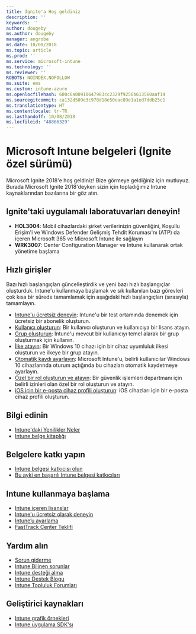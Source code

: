 ```yaml
---
title: Ignite'a Hoş geldiniz
description: ''
keywords: ''
author: dougeby
ms.author: dougeby
manager: angrobe
ms.date: 10/08/2018
ms.topic: article
ms.prod: ''
ms.service: microsoft-intune
ms.technology: ''
ms.reviewer: ''
ROBOTS: NOINDEX,NOFOLLOW
ms.suite: ems
ms.custom: intune-azure
ms.openlocfilehash: 600c6a00910647983cc2329f9256b613560aaf14
ms.sourcegitcommit: ca132d509e3c978d18e50eac89e1a1ed7ddb25c1
ms.translationtype: HT
ms.contentlocale: tr-TR
ms.lasthandoff: 10/08/2018
ms.locfileid: "48866329"
---
```

# <a name="microsoft-intune-documentation-40ignite-special-edition41"></a>Microsoft Intune belgeleri &#40;Ignite özel sürümü&#41;
Microsoft Ignite 2018'e hoş geldiniz! Bize görmeye geldiğiniz için mutluyuz. Burada Microsoft Ignite 2018'deyken sizin için topladığımız Intune kaynaklarından bazılarına bir göz atın.

## <a name="try-our-hands-on-labs-at-ignite"></a>Ignite'taki uygulamalı laboratuvarları deneyin!
- **HOL3004**: Mobil cihazlardaki şirket verilerinizin güvenliğini, Koşullu Erişim'i ve Windows Defender Gelişmiş Tehdit Koruması'nı (ATP) da içeren Microsoft 365 ve Microsoft Intune ile sağlayın
- **WRK3007**: Center Configuration Manager ve Intune kullanarak ortak yönetime başlama

## <a name="quickstarts"></a>Hızlı girişler
Bazı hızlı başlangıçları güncelleştirdik ve yeni bazı hızlı başlangıçlar oluşturduk. Intune'u kullanmaya başlamak ve sık kullanılan bazı görevleri çok kısa bir sürede tamamlamak için aşağıdaki hızlı başlangıçları (sırasıyla) tamamlayın.

- [Intune'u ücretsiz deneyin](free-trial-sign-up.md): Intune'u bir test ortamında denemek için ücretsiz bir abonelik oluşturun.    
- [Kullanıcı oluşturun](quickstart-create-user.md): Bir kullanıcı oluşturun ve kullanıcıya bir lisans atayın.
- [Grup oluşturun](quickstart-create-group.md): Intune'u mevcut bir kullanıcıyı temel alarak bir grup oluşturmak için kullanın.
- [İlke atayın](get-started-policies.md): Bir Windows 10 cihazı için bir cihaz uyumluluk ilkesi oluşturun ve ilkeye bir grup atayın.
- [Otomatik kaydı ayarlayın](quickstart-setup-auto-enrollment.md): Microsoft Intune'u, belirli kullanıcılar Windows 10 cihazlarında oturum açtığında bu cihazları otomatik kaydetmeye ayarlayın.
- [Özel bir rol oluşturun ve atayın](quickstart-create-custom-role.md): Bir güvenlik işlemleri departmanı için belirli izinleri olan özel bir rol oluşturun ve atayın. 
- [iOS için bir e-posta cihaz profili oluşturun](quickstart-email-profile.md): iOS cihazları için bir e-posta cihaz profili oluşturun.

## <a name="learn"></a>Bilgi edinin
- [Intune'daki Yenilikler Neler](whats-new.md)
- [Intune belge kitaplığı](https://docs.microsoft.com/intune/)

## <a name="contribute-to-docs"></a>Belgelere katkı yapın
- [Intune belgesi katkıcısı olun](https://github.com/MicrosoftDocs/IntuneDocs/blob/master/README.md)  
- [Bu ayki en başarılı Intune belgesi katkıcıları](https://github.com/MicrosoftDocs/IntuneDocs/graphs/contributors?from=2018-09-01&to=2018-11-30&type=c)  

## <a name="start-using-intune"></a>Intune kullanmaya başlama
- [Intune içeren lisanslar](licenses.md)
- [Intune'u ücretsiz olarak deneyin](free-trial-sign-up.md)
- [Intune’u ayarlama](setup-steps.md)
- [FastTrack Center Teklifi](https://docs.microsoft.com/enterprise-mobility-security/Solutions/enterprise-mobility-fasttrack-program)

## <a name="get-help"></a>Yardım alın
- [Sorun giderme](help-desk-operators.md)
- [Intune Bilinen sorunlar](known-issues.md)
- [Intune desteği alma](get-support.md)
- [Intune Destek Blogu](https://blogs.technet.microsoft.com/intunesupport/)
- [Intune Topluluk Forumları](https://techcommunity.microsoft.com/t5/Enterprise-Mobility-Security/ct-p/EMS)

## <a name="developer-resources"></a>Geliştirici kaynakları
- [Intune grafik örnekleri](https://github.com/microsoftgraph/powershell-intune-samples)
- [Intune uygulama SDK'sı](app-sdk-get-started.md)
